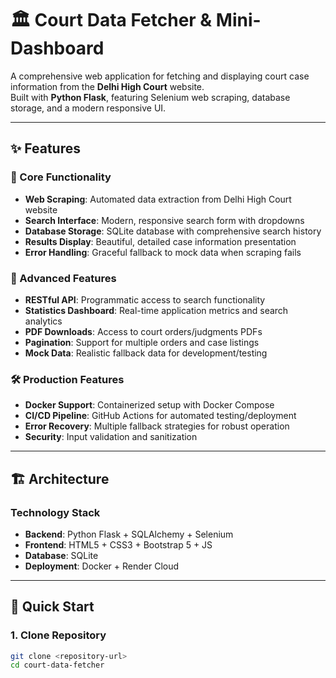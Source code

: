 # 🏛️ Court Data Fetcher & Mini-Dashboard

A comprehensive web application for fetching and displaying court case information from the **Delhi High Court** website.  
Built with **Python Flask**, featuring Selenium web scraping, database storage, and a modern responsive UI.

---

## ✨ Features

### 🎯 Core Functionality
- **Web Scraping**: Automated data extraction from Delhi High Court website  
- **Search Interface**: Modern, responsive search form with dropdowns  
- **Database Storage**: SQLite database with comprehensive search history  
- **Results Display**: Beautiful, detailed case information presentation  
- **Error Handling**: Graceful fallback to mock data when scraping fails  

### 🚀 Advanced Features
- **RESTful API**: Programmatic access to search functionality  
- **Statistics Dashboard**: Real-time application metrics and search analytics  
- **PDF Downloads**: Access to court orders/judgments PDFs  
- **Pagination**: Support for multiple orders and case listings  
- **Mock Data**: Realistic fallback data for development/testing  

### 🛠️ Production Features
- **Docker Support**: Containerized setup with Docker Compose  
- **CI/CD Pipeline**: GitHub Actions for automated testing/deployment  
- **Error Recovery**: Multiple fallback strategies for robust operation  
- **Security**: Input validation and sanitization  

---

## 🏗️ Architecture

### Technology Stack
- **Backend**: Python Flask + SQLAlchemy + Selenium  
- **Frontend**: HTML5 + CSS3 + Bootstrap 5 + JS  
- **Database**: SQLite  
- **Deployment**: Docker + Render Cloud  

---

## 🚀 Quick Start

### 1. Clone Repository

```bash
git clone <repository-url>
cd court-data-fetcher
